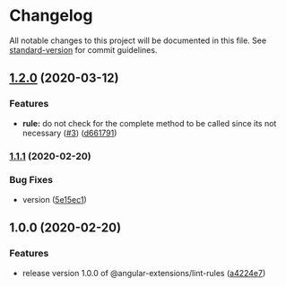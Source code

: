 # Changelog

All notable changes to this project will be documented in this file. See [standard-version](https://github.com/conventional-changelog/standard-version) for commit guidelines.

## [1.2.0](https://github.com/angular-extensions/lint-rules/compare/v1.1.1...v1.2.0) (2020-03-12)


### Features

* **rule:** do not check for the complete method to be called since its not necessary ([#3](https://github.com/angular-extensions/lint-rules/issues/3)) ([d661791](https://github.com/angular-extensions/lint-rules/commit/d6617911eece011ddb07fec5ecde4cef79e28800))

### [1.1.1](https://github.com/angular-extensions/lint-rules/compare/v1.0.0...v1.1.1) (2020-02-20)


### Bug Fixes

* version ([5e15ec1](https://github.com/angular-extensions/lint-rules/commit/5e15ec10915e293e61a2c677df1c5d1efee27a8a))

## 1.0.0 (2020-02-20)


### Features

* release version 1.0.0 of @angular-extensions/lint-rules ([a4224e7](https://github.com/angular-extensions/lint-rules/commit/a4224e75ad7f41a63c40b0e322a293fcf48a5851))
